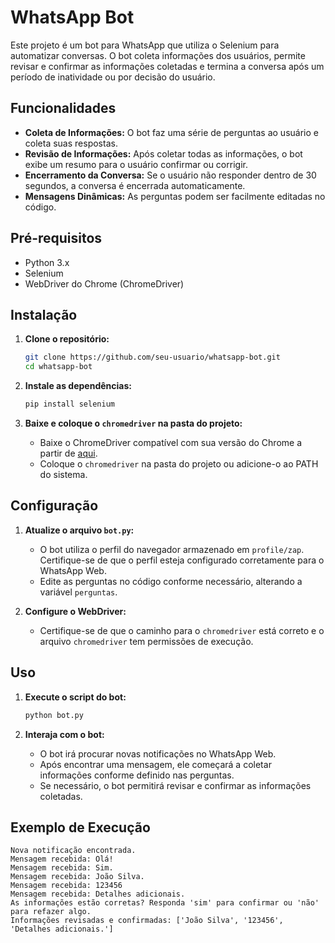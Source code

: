 # WhatsApp Bot

Este projeto é um bot para WhatsApp que utiliza o Selenium para automatizar conversas. O bot coleta informações dos usuários, permite revisar e confirmar as informações coletadas e termina a conversa após um período de inatividade ou por decisão do usuário.

## Funcionalidades

- **Coleta de Informações:** O bot faz uma série de perguntas ao usuário e coleta suas respostas.
- **Revisão de Informações:** Após coletar todas as informações, o bot exibe um resumo para o usuário confirmar ou corrigir.
- **Encerramento da Conversa:** Se o usuário não responder dentro de 30 segundos, a conversa é encerrada automaticamente.
- **Mensagens Dinâmicas:** As perguntas podem ser facilmente editadas no código.

## Pré-requisitos

- Python 3.x
- Selenium
- WebDriver do Chrome (ChromeDriver)

## Instalação

1. **Clone o repositório:**

   ```bash
   git clone https://github.com/seu-usuario/whatsapp-bot.git
   cd whatsapp-bot
   ```

2. **Instale as dependências:**

   ```bash
   pip install selenium
   ```

3. **Baixe e coloque o `chromedriver` na pasta do projeto:**
   - Baixe o ChromeDriver compatível com sua versão do Chrome a partir de [aqui](https://sites.google.com/a/chromium.org/chromedriver/downloads).
   - Coloque o `chromedriver` na pasta do projeto ou adicione-o ao PATH do sistema.

## Configuração

1. **Atualize o arquivo `bot.py`:**

   - O bot utiliza o perfil do navegador armazenado em `profile/zap`. Certifique-se de que o perfil esteja configurado corretamente para o WhatsApp Web.
   - Edite as perguntas no código conforme necessário, alterando a variável `perguntas`.

2. **Configure o WebDriver:**
   - Certifique-se de que o caminho para o `chromedriver` está correto e o arquivo `chromedriver` tem permissões de execução.

## Uso

1. **Execute o script do bot:**

   ```bash
   python bot.py
   ```

2. **Interaja com o bot:**
   - O bot irá procurar novas notificações no WhatsApp Web.
   - Após encontrar uma mensagem, ele começará a coletar informações conforme definido nas perguntas.
   - Se necessário, o bot permitirá revisar e confirmar as informações coletadas.

## Exemplo de Execução

```plaintext
Nova notificação encontrada.
Mensagem recebida: Olá!
Mensagem recebida: Sim.
Mensagem recebida: João Silva.
Mensagem recebida: 123456
Mensagem recebida: Detalhes adicionais.
As informações estão corretas? Responda 'sim' para confirmar ou 'não' para refazer algo.
Informações revisadas e confirmadas: ['João Silva', '123456', 'Detalhes adicionais.']
```
